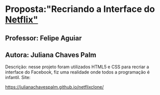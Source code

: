 <h1>Proposta:"Recriando a Interface do <a href="https://julianachavespalm.github.io/netflixclone/">Netflix"</h1></a><h2>Professor: Felipe Aguiar</h2><h2>Autora: Juliana Chaves Palm</h2>
<P>Descrição: nesse projeto foram utilizados HTML5 e CSS para recriar a interface do Facebook, fiz uma realidade onde todos a programação é infantil.
Site: <p><a href="https://julianachavespalm.github.io/netflixclone/">https://julianachavespalm.github.io/netflixclone/</p></a>
